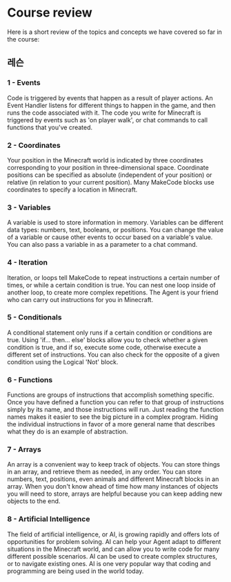 # Course review

Here is a short review of the topics and concepts we have covered so far in the course:

## 레슨

### 1 - Events

Code is triggered by events that happen as a result of player actions. An Event Handler listens for different things to happen in the game, and then runs the code associated with it. The code you write for Minecraft is triggered by events such as 'on player walk', or chat commands to call functions that you've created.

### 2 - Coordinates

Your position in the Minecraft world is indicated by three coordinates corresponding to your position in three-dimensional space. Coordinate positions can be specified as absolute (independent of your position) or relative (in relation to your current position). Many MakeCode blocks use coordinates to specify a location in Minecraft.

### 3 - Variables

A variable is used to store information in memory. Variables can be different data types: numbers, text, booleans, or positions. You can change the value of a variable or cause other events to occur based on a variable's value. You can also pass a variable in as a parameter to a chat command.

### 4 - Iteration

Iteration, or loops tell MakeCode to repeat instructions a certain number of times, or while a certain condition is true. You can nest one loop inside of another loop, to create more complex repetitions. The Agent is your friend who can carry out instructions for you in Minecraft.

### 5 - Conditionals

A conditional statement only runs if a certain condition or conditions are true. Using 'if… then… else' blocks allow you to check whether a given condition is true, and if so, execute some code, otherwise execute a different set of instructions. You can also check for the opposite of a given condition using the Logical 'Not' block.

### 6 - Functions

Functions are groups of instructions that accomplish something specific. Once you have defined a function you can refer to that group of instructions simply by its name, and those instructions will run. Just reading the function names makes it easier to see the big picture in a complex program. Hiding the individual instructions in favor of a more general name that describes what they do is an example of abstraction.

### 7 - Arrays

An array is a convenient way to keep track of objects. You can store things in an array, and retrieve them as needed, in any order. You can store numbers, text, positions, even animals and different Minecraft blocks in an array. When you don't know ahead of time how many instances of objects you will need to store, arrays are helpful because you can keep adding new objects to the end.

### 8 - Artificial Intelligence

The field of artificial intelligence, or AI, is growing rapidly and offers lots of opportunities for problem solving. AI can help your Agent adapt to different situations in the Minecraft world, and can allow you to write code for many different possible scenarios. AI can be used to create complex structures, or to navigate existing ones. AI is one very popular way that coding and programming are being used in the world today.